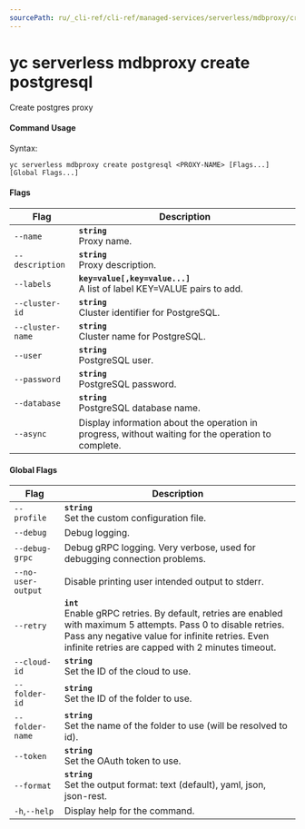 ```yaml
---
sourcePath: ru/_cli-ref/cli-ref/managed-services/serverless/mdbproxy/create/postgresql.md
---
```

# yc serverless mdbproxy create postgresql

Create postgres proxy

#### Command Usage

Syntax: 

`yc serverless mdbproxy create postgresql <PROXY-NAME> [Flags...] [Global Flags...]`

#### Flags

| Flag | Description |
|----|----|
|`--name`|<b>`string`</b><br/> Proxy name.|
|`--description`|<b>`string`</b><br/> Proxy description.|
|`--labels`|<b>`key=value[,key=value...]`</b><br/> A list of label KEY=VALUE pairs to add.|
|`--cluster-id`|<b>`string`</b><br/> Cluster identifier for PostgreSQL.|
|`--cluster-name`|<b>`string`</b><br/> Cluster name for PostgreSQL.|
|`--user`|<b>`string`</b><br/> PostgreSQL user.|
|`--password`|<b>`string`</b><br/> PostgreSQL password.|
|`--database`|<b>`string`</b><br/> PostgreSQL database name.|
|`--async`| Display information about the operation in progress, without waiting for the operation to complete.|

#### Global Flags

| Flag | Description |
|----|----|
|`--profile`|<b>`string`</b><br/>Set the custom configuration file.|
|`--debug`|Debug logging.|
|`--debug-grpc`|Debug gRPC logging. Very verbose, used for debugging connection problems.|
|`--no-user-output`|Disable printing user intended output to stderr.|
|`--retry`|<b>`int`</b><br/>Enable gRPC retries. By default, retries are enabled with maximum 5 attempts. Pass 0 to disable retries. Pass any negative value for infinite retries. Even infinite retries are capped with 2 minutes timeout.|
|`--cloud-id`|<b>`string`</b><br/>Set the ID of the cloud to use.|
|`--folder-id`|<b>`string`</b><br/>Set the ID of the folder to use.|
|`--folder-name`|<b>`string`</b><br/>Set the name of the folder to use (will be resolved to id).|
|`--token`|<b>`string`</b><br/>Set the OAuth token to use.|
|`--format`|<b>`string`</b><br/>Set the output format: text (default), yaml, json, json-rest.|
|`-h`,`--help`|Display help for the command.|
